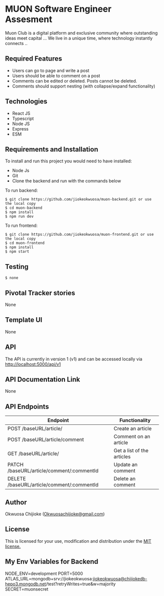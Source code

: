 # MUON Software Engineer Assesment
Muon Club is a digital platform and exclusive community where outstanding ideas meet capital ... We live in a unique time, where technology instantly connects ..

## Required Features

- Users can go to page and write a post
- Users should be able to comment on a post 
- Comments can be edited or deleted. Posts cannot be deleted. 
- Comments should support nesting (with collapse/expand functionality) 

## Technologies

- React JS
- Typescript
- Node JS
- Express
- ESM


## Requirements and Installation

To install and run this project you would need to have installed:
- Node Js
- Git
- Clone the backend and run with the commands below

To run backend:
```
$ git clone https://github.com/jiokeokwuosa/muon-backend.git or use the local copy
$ cd muon-backend
$ npm install
$ npm run dev
```
To run frontend:
```
$ git clone https://github.com/jiokeokwuosa/muon-frontend.git or use the local copy
$ cd muon-frontend
$ npm install
$ npm start
```

## Testing
```
$ none
```

## Pivotal Tracker stories

None

## Template UI

None

## API

The API is currently in version 1 (v1) and can be accessed locally via [http://localhost:5000/api/v1](http://localhost:5000/api/vi)

## API Documentation Link

None

## API Endpoints

| Endpoint                                         | Functionality                            |
| ------------------------------------------------ | -----------------------------------------|
| POST /baseURL/article/           | Create an article                          |
| POST /baseURL/article/comment   | Comment on an article                         |
| GET /baseURL/article/           | Get a list of the articles                             |
| PATCH /baseURL/article/comment/:commentId   | Update an comment                           |
| DELETE /baseURL/article/comment/:commentId   | Delete an comment                         |


## Author

Okwuosa Chijioke (Okwuosachijioke@gmail.com)

## License

This is licensed for your use, modification and distribution under the [MIT license.](https://opensource.org/licenses/MIT)

## My Env Variables for Backend
NODE_ENV=development
PORT=5000
ATLAS_URL=mongodb+srv://jiokeokwuosa:jiokeokwuosa@chijiokedb-hepo3.mongodb.net/test?retryWrites=true&w=majority
SECRET=muonsecret
